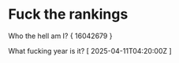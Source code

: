 # Fuck the rankings

Who the hell am I?
{ 16042679 }

What fucking year is it?
[ 2025-04-11T04:20:00Z ]
